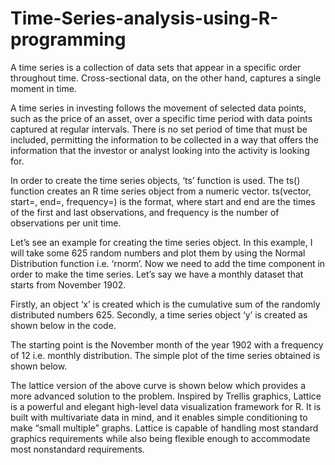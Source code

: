 # Time-Series-analysis-using-R-programming
A time series is a collection of data sets that appear in a specific order throughout time. Cross-sectional data, on the other hand, captures a single moment in time.

A time series in investing follows the movement of selected data points, such as the price of an asset, over a specific time period with data points captured at regular intervals. There is no set period of time that must be included, permitting the information to be collected in a way that offers the information that the investor or analyst looking into the activity is looking for.

In order to create the time series objects, ‘ts’ function is used. The ts() function creates an R time series object from a numeric vector. ts(vector, start=, end=, frequency=) is the format, where start and end are the times of the first and last observations, and frequency is the number of observations per unit time.

Let’s see an example for creating the time series object. In this example, I will take some 625 random numbers and plot them by using the Normal Distribution function i.e. ‘rnorm’. Now we need to add the time component in order to make the time series. Let’s say we have a monthly dataset that starts from November 1902.

Firstly, an object ‘x’ is created which is the cumulative sum of the randomly distributed numbers 625. Secondly, a time series object ‘y’ is created as shown below in the code.


The starting point is the November month of the year 1902 with a frequency of 12 i.e. monthly distribution. The simple plot of the time series obtained is shown below.


The lattice version of the above curve is shown below which provides a more advanced solution to the problem. Inspired by Trellis graphics, Lattice is a powerful and elegant high-level data visualization framework for R. It is built with multivariate data in mind, and it enables simple conditioning to make “small multiple” graphs. Lattice is capable of handling most standard graphics requirements while also being flexible enough to accommodate most nonstandard requirements.

